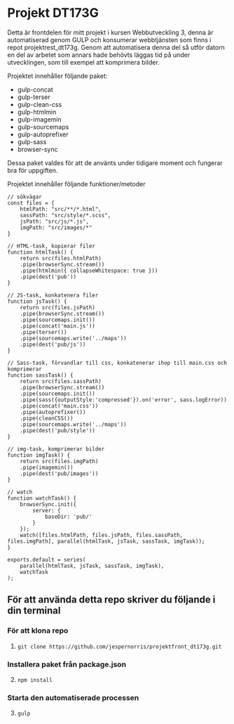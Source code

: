 # Projekt DT173G
Detta är frontdelen för mitt projekt i kursen Webbutveckling 3, denna är automatiserad genom GULP och konsumerar webbtjänsten som finns i repot projektrest_dt173g.
Genom att automatisera denna del så utför datorn en del av arbetet som annars hade behövts läggas tid på under utvecklingen, som till exempel att komprimera bilder.

Projektet innehåller följande paket:
* gulp-concat
* gulp-terser
* gulp-clean-css
* gulp-htmlmin
* gulp-imagemin
* gulp-sourcemaps
* gulp-autoprefixer
* gulp-sass
* browser-sync

Dessa paket valdes för att de använts under tidigare moment och fungerar bra för uppgiften.

Projektet innehåller följande funktioner/metoder
```
// sökvägar
const files = {
    htmlPath: "src/**/*.html",
    sassPath: "src/style/*.scss",
    jsPath: "src/js/*.js",
    imgPath: "src/images/*"
}
```
```
// HTML-task, kopierar filer
function htmlTask() {
    return src(files.htmlPath)
    .pipe(browserSync.stream())
    .pipe(htmlmin({ collapseWhitespace: true }))
    .pipe(dest('pub'))
}
```
```
// JS-task, konkatenera filer
function jsTask() {
    return src(files.jsPath)
    .pipe(browserSync.stream())
    .pipe(sourcemaps.init())
    .pipe(concat('main.js'))
    .pipe(terser())
    .pipe(sourcemaps.write('../maps'))
    .pipe(dest('pub/js'))
}
```
```
// Sass-task, förvandlar till css, konkatenerar ihop till main.css och komprimerar
function sassTask() {
    return src(files.sassPath)
    .pipe(browserSync.stream())
    .pipe(sourcemaps.init())
    .pipe(sass({outputStyle:'compressed'}).on('error', sass.logError))
    .pipe(concat('main.css'))
    .pipe(autoprefixer())
    .pipe(cleanCSS())
    .pipe(sourcemaps.write('../maps'))
    .pipe(dest('pub/style'))
}
```
```
// img-task, komprimerar bilder
function imgTask() {
    return src(files.imgPath)
    .pipe(imagemin())
    .pipe(dest('pub/images'))
}
```
```
// watch
function watchTask() {
    browserSync.init({
        server: {
            baseDir: 'pub/'
        }
    });
    watch([files.htmlPath, files.jsPath, files.sassPath, files.imgPath], parallel(htmlTask, jsTask, sassTask, imgTask));
}
```
```
exports.default = series(
    parallel(htmlTask, jsTask, sassTask, imgTask),
    watchTask
);
```

## För att använda detta repo skriver du följande i din terminal
### För att klona repo
1. `git clone https://github.com/jespernorris/projektfront_dt173g.git`
### Installera paket från package.json
2. `npm install`
### Starta den automatiserade processen
3. `gulp`

